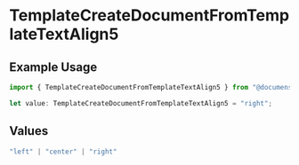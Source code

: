# TemplateCreateDocumentFromTemplateTextAlign5

## Example Usage

```typescript
import { TemplateCreateDocumentFromTemplateTextAlign5 } from "@documenso/sdk-typescript/models/operations";

let value: TemplateCreateDocumentFromTemplateTextAlign5 = "right";
```

## Values

```typescript
"left" | "center" | "right"
```